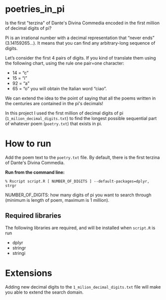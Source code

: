 # poetries_in_pi
Is the first "terzina" of Dante's Divina Commedia encoded in the first million of decimal digits of pi?

Pi  is an irrational number with a decimal representation that “never ends” (3.14159265…). 
It means that you can find any arbitrary-long sequence of digits.


Let’s consider the first 4 pairs of digits. If you kind of translate them using the following chart, using the rule one pair=one character:
- 14 = “c”
- 15 = “i”
- 92 = “a”
- 65 = “o”
you will obtain the Italian word “ciao”. 

We can extend the idea to the point of saying that all the poems written in the centuries are contained in the pi's decimals!

In this project I used the first million of decimal digits of pi (`1_milion_decimal_digits.txt`) to find the longest possible sequential part of whatever poem (`poetry.txt`) that exists in pi.

# How to run

Add the poem text to the `poetry.txt` file. By default, there is the first terzina of Dante's Divina Commedia.

**Run from the command line:**

`% Rscript script.R [ NUMBER_OF_DIGITS ] --default-packages=dplyr, strgr`

NUMBER_OF_DIGITS: how many digits of pi you want to search through (minimum is length of poem, maximum is 1 million).

## Required libraries
The following libraries are required, and will be installed when `script.R` is run
- dplyr
- stringr
- stringi


# Extensions

Adding new decimal digits to the `1_milion_decimal_digits.txt` file will make you able to extend the search domain.

